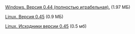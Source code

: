 [Windows. Версия 0.44 (полностью играбельная).](/files/quake2max.044.rar) (1.97 МБ)

[Linux. Версия 0.45](/files/Quake2maX-0.45.tar.bz2) (0.9 МБ)

[Linux. Исходники версии 0.45](/files/Quake2maX_0.45-src_unix.tar.bz2) (0.5 мб)

